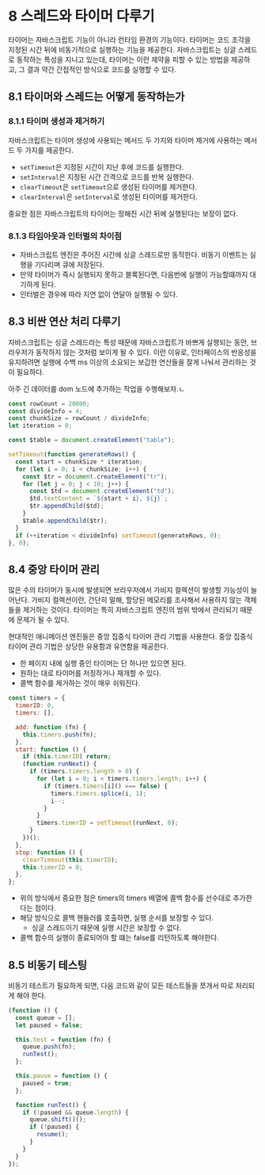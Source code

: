 # 8 스레드와 타이머 다루기

타이머는 자바스크립트 기능이 아니라 런타임 환경의 기능이다. 타이머는 코드 조각을 지정된 시간 뒤에 비동기적으로 실행하는 기능을 제공한다. 자바스크립트는 싱글 스레드로 동작하는 특성을 지니고 있는데, 타이머는 이런 제약을 피할 수 있는 방법을 제공하고, 그 결과 약간 간접적인 방식으로 코드를 실행할 수 있다.

## 8.1 타이머와 스레드는 어떻게 동작하는가

### 8.1.1 타이머 생성과 제거하기

자바스크립트는 타이머 생성에 사용되는 메서드 두 가지와 타이머 제거에 사용하는 메서드 두 가지를 제공한다.

- `setTimeout`은 지정된 시간이 지난 후에 코드를 실행한다.
- `setInterval`은 지정된 시간 간격으로 코드를 반복 실행한다.
- `clearTimeout`은 `setTimeout`으로 생성된 타이머를 제거한다.
- `clearInterval`은 `setInterval`로 생성된 타이머를 제거한다.

중요한 점은 자바스크립트의 타이머는 정해진 시간 뒤에 실행된다는 보장이 없다.

### 8.1.3 타임아웃과 인터벌의 차이점

- 자바스크립트 엔진은 주어진 시간에 싱글 스레드로만 동작한다. 비동기 이벤트는 실행을 기다리며 큐에 저장된다.
- 만약 타이머가 즉시 실행되지 못하고 블록된다면, 다음번에 실행이 가능할떄까지 대기하게 된다.
- 인터벌은 경우에 따라 지연 없이 연달아 실행될 수 있다.

## 8.3 비싼 연산 처리 다루기

자바스크립트는 싱글 스레드라는 특성 때문에 자바스크립트가 바쁘게 실행되는 동안, 브라우저가 동작하지 않는 것처럼 보이게 될 수 있다.
이런 이유로, 인터페이스의 반응성을 유지하려면 실행에 수백 ms 이상의 소요되는 보갑한 연산들을 잘게 나눠서 관리하는 것이 필요하다.

아주 긴 데이터를 dom 노드에 추가하는 작업을 수행해보자.ㄴ

```js
const rowCount = 20000;
const divideInfo = 4;
const chunkSize = rowCount / divideInfo;
let iteration = 0;

const $table = document.createElement("table");

setTimeout(function generateRows() {
  const start = chunkSize * iteration;
  for (let i = 0; i < chunkSize; i++) {
    const $tr = document.createElement("tr");
    for (let j = 0; j < 10; j++) {
      const $td = document.createElement("td");
      $td.textContent = `${start + i}, ${j}`;
      $tr.appendChild($td);
    }
    $table.appendChild($tr);
  }
  if (++iteration < divideInfo) setTimeout(generateRows, 0);
}, 0);
```

## 8.4 중앙 타이머 관리

많은 수의 타이머가 동시에 발생되면 브라우저에서 가비지 컬렉션이 발생할 가능성이 늘어난다. 가비지 컬렉션이란, 간단히 말해, 할당된 메모리를 조사해서 사용하지 않는 객체들을 제거하는 것이다. 타이머는 특히 자바스크립트 엔진의 범위 밖에서 관리되기 때문에 문제가 될 수 있다.

현대적인 애니메이션 엔진들은 중앙 집중식 타이머 관리 기법을 사용한다. 중앙 집중식 타이머 관리 기법은 상당한 유용함과 유연함을 제공한다.

- 한 페이지 내에 실행 중인 타이머는 단 하나만 있으면 된다.
- 원하는 대로 타이머를 저징하거나 재개할 수 있다.
- 콜백 함수를 제거하는 것이 매우 쉬워진다.

```js
const timers = {
  timerID: 0,
  timers: [],

  add: function (fn) {
    this.timers.push(fn);
  },
  start: function () {
    if (this.timerID) return;
    (function runNext() {
      if (timers.timers.length > 0) {
        for (let i = 0; i < timers.timers.length; i++) {
          if (timers.timers[i]() === false) {
            timers.timers.splice(i, 1);
            i--;
          }
        }
        timers.timerID = setTimeout(runNext, 0);
      }
    })();
  },
  stop: function () {
    clearTimeout(this.timerID);
    this.timerID = 0;
  },
};
```

- 위의 방식에서 중요한 점은 timers의 timers 배열에 콜백 함수를 선수대로 추가한다는 점이다.
- 해당 방식으로 콜백 핸들러를 호출하면, 실행 순서를 보장할 수 있다.
  - 싱글 스레드이기 때문에 실행 시간은 보장할 수 없다.
- 콜백 함수의 실행이 종료되어야 할 떄는 false를 리턴하도록 해야한다.

## 8.5 비동기 테스팅

비동기 테스트가 필요하게 되면, 다음 코드와 같이 모든 테스트들을 쪼개서 따로 처리되게 해야 한다.

```js
(function () {
  const queue = [];
  let paused = false;

  this.test = function (fn) {
    queue.push(fn);
    runTest();
  };

  this.pause = function () {
    paused = true;
  };

  function runTest() {
    if (!pasued && queue.length) {
      queue.shift()();
      if (!paused) {
        resume();
      }
    }
  }
});
```
